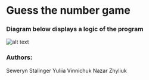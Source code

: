# Guess the number game

### Diagram below displays a logic of the program

![alt text](https://github.com/[seweryn999]/[SAN-PP1]/blob/[main]/SAN-PP1-DIAGRAM.png?raw=true)

### Authors:

Seweryn Stalinger
Yuliia Vinnichuk
Nazar Zhyliuk
